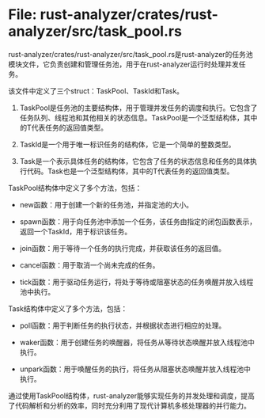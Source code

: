 # File: rust-analyzer/crates/rust-analyzer/src/task_pool.rs

rust-analyzer/crates/rust-analyzer/src/task_pool.rs是rust-analyzer的任务池模块文件，它负责创建和管理任务池，用于在rust-analyzer运行时处理并发任务。

该文件中定义了三个struct：TaskPool<T>、TaskId和Task<T>。

1. TaskPool<T>是任务池的主要结构体，用于管理并发任务的调度和执行。它包含了任务队列、线程池和其他相关的状态信息。TaskPool<T>是一个泛型结构体，其中的T代表任务的返回值类型。

2. TaskId是一个用于唯一标识任务的结构体，它是一个简单的整数类型。

3. Task<T>是一个表示具体任务的结构体，它包含了任务的状态信息和任务的具体执行代码。Task<T>也是一个泛型结构体，其中的T代表任务的返回值类型。

TaskPool<T>结构体中定义了多个方法，包括：

- new函数：用于创建一个新的任务池，并指定池的大小。

- spawn函数：用于向任务池中添加一个任务，该任务由指定的闭包函数表示，返回一个TaskId，用于标识该任务。

- join函数：用于等待一个任务的执行完成，并获取该任务的返回值。

- cancel函数：用于取消一个尚未完成的任务。

- tick函数：用于驱动任务运行，将处于等待或阻塞状态的任务唤醒并放入线程池中执行。

Task<T>结构体中定义了多个方法，包括：

- poll函数：用于判断任务的执行状态，并根据状态进行相应的处理。

- waker函数：用于创建任务的唤醒器，将任务从等待状态唤醒并放入线程池中执行。

- unpark函数：用于唤醒任务的执行，将任务从阻塞状态唤醒并放入线程池中执行。

通过使用TaskPool<T>结构体，rust-analyzer能够实现任务的并发处理和调度，提高了代码解析和分析的效率，同时充分利用了现代计算机多核处理器的并行能力。

